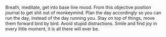 Breath, meditate, get into base line mood.
From this objective position journal to get shit out of monkeymind.
Plan the day accordingly so you can run the day,
instead of the day running you.
Stay on top of things, move them forward bird by bird.
Avoid stupid distractions.
Smile and find joy in every little moment, it is all there will ever be.